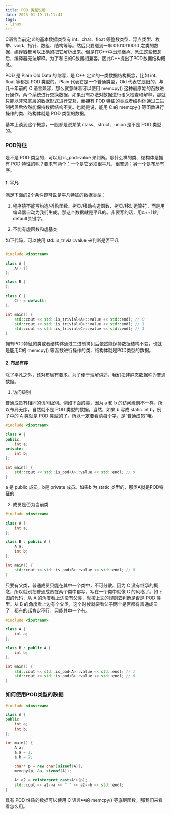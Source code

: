 ```yaml
---
title: POD 类型说明
date: 2023-01-19 11:11:41
tags:
- linux
---
```


C语言当前定义的基本数据类型有  int、char、float 等整数类型、浮点类型、枚举、void、指针、数组、结构等等。然后只要碰到一串 01010110010 之类的数据，编译器都可以正确的把它解析出来。但是在C++中出现继承、派生这些概念后，编译器无法解释。为了和旧的C数据相兼容，因此C++提出了POD数据结构概念。

POD 是 Plain Old Data 的缩写，是 C++ 定义的一类数据结构概念，比如 int、float 等都是 POD 类型的。Plain 代表它是一个普通类型，Old 代表它是旧的，与几十年前的 C 语言兼容，那么就意味着可以使用 memcpy() 这种最原始的函数进行操作。两个系统进行交换数据，如果没有办法对数据进行语义检查和解释，那就只能以非常底层的数据形式进行交互，而拥有 POD 特征的类或者结构体通过二进制拷贝后依然能保持数据结构不变。也就是说，能用 C 的 memcpy() 等函数进行操作的类、结构体就是 POD 类型的数据。

基本上谈到这个概念，一般都是说某某 class、struct、union 是不是 POD 类型的。

### POD特征

是不是 POD 类型的，可以用 is_pod::value 来判断。那什么样的类、结构体是拥有 POD 特性的呢？要求有两个：一个是它必须很平凡、很普通；另一个是布局有序。

#### 1. 平凡

满足下面的2个条件即可说是平凡特征的数据类型：

1. 程序猿不能写构造/析构函数、拷贝/移动构造函数、拷贝/移动运算符，而是用编译器自动为我们生成，那这个数据就是平凡的。非要写的话，用c++11的default关键字。

2. 不能有虚函数和虚基类

如下代码，可以使用 std::is_trivial::value 来判断是否平凡

```c++

#include <iostream>

class A {
    A() {}
};

class B {
};

class C {
    C() = default;
};

int main() {
    std::cout << std::is_trivial<A>::value << std::endl; // 0
    std::cout << std::is_trivial<B>::value << std::endl; // 1
    std::cout << std::is_trivial<C>::value << std::endl; // 1
}
```

拥有POD特征的类或者结构体通过二进制拷贝后依然能保持数据结构不变，也就是能用C的 memcpy() 等函数进行操作的类、结构体就是POD类型的数据。

#### 2. 布局有序

除了平凡之外，还对布局有要求。为了便于理解讲述，我们把非静态数据称为普通数据。

1. 访问级别

普通成员有相同的访问级别。例如下面的类，因为 a 和 b 的访问级别不一样，所以布局无序，自然就不是 POD 类型的数据。当然，如果 b 写成 static int b，例子中的 A 类就是 POD 类型的了。所以一定要看清每个字，是“普通成员”哦。

```c++
#include <iostream>

class A {
public:
    int a;
private:
    int b;
};

int main() {
    std::cout << std::is_pod<A>::value << std::endl; // 0
}
```

a 是 public 成员，b是 private 成员。如果b 为 static 类型的，那类A就是POD特征的

2. 成员是否为当前类

```c++
#include <iostream>

class A {
    int a;
};

class B : public A {
    A a;
    int b;
};

int main() {
    std::cout << std::is_pod<B>::value << std::endl; // 0
}
```

只要有父类，普通成员只能在其中一个类中，不可分散。因为 C 没有继承的概念，所以就别把普通成员在两个类中都写，写在一个类中就像 C 的风格了。如下图的代码，从 A 的角度看上边没有父类，就按上文的规则去判断是否是 POD 类型。从 B 的角度看上边有个父类，这个时候就要看父子两个是否都有普通成员了，都有的话肯定不行，只能其中一个有。

```c++
#include <iostream>

class A {
    int a;
};

class B : public A {
    int b;
};

int main() {
    std::cout << std::is_pod<A>::value << std::endl; // 1
    std::cout << std::is_pod<B>::value << std::endl; // 0
}
```

### 如何使用POD类型的数据

```c++
#include <iostream>

class A {
public:
    int a;
    int b;
};

int main() {
    A a;
    a.a = 1;
    a.b = 2;

    char* p = new char[sizeof(A)];
    memcpy(p, &a, sizeof(A));

    A* a2 = reinterpret_cast<A*>(p);
    std::cout << a2->a << " " << a2->b << std::endl;
}
```

具有 POD 性质的数据可以使用 C 语言中的 memcpy() 等底层函数，那我们来看看怎么用。

